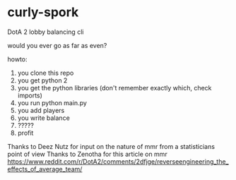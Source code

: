 # curly-spork
DotA 2 lobby balancing cli

would you ever go as far as even?

howto:
  1. you clone this repo
  2. you get python 2
  3. you get the python libraries (don't remember exactly which, check imports)
  4. you run python main.py
  5. you add players
  6. you write balance
  7. ?????
  8. profit

Thanks to Deez Nutz for input on the nature of mmr from a statisticians point of view
Thanks to Zenotha for this article on mmr https://www.reddit.com/r/DotA2/comments/2dfjge/reverseengineering_the_effects_of_average_team/

